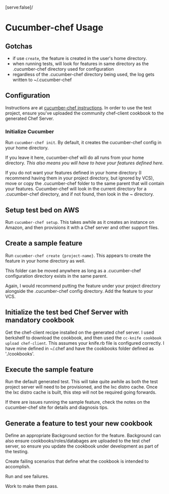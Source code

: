[title:Cucumber-Chef Notes]: /
[date:2012-09-07]: /
[menu:cucumber-chef]: /
[serve:false]/
# Cucumber-chef Usage

## Gotchas
- if use `create`, the feature is created in the user's home directory.
- when running tests, will look for features in same directory as the .cucumber-chef directory used for configuration
- regardless of the .cucumber-chef directory being used, the log gets written to ~/.cucumber-chef

## Configuration
Instructions are at [cucumber-chef instructions](https://github.com/Atalanta/cucumber-chef/wiki). In order to use the test project, ensure you've uploaded the community chef-client cookbook to the generated Chef Server.

### Initialize Cucumber
Run `cucumber-chef init`. By default, it creates the cucumber-chef config in your home directory. 

If you leave it here, cucumber-chef will do all runs from your home directory. _This also means you will have to have your features defined here._ 

If you do not want your features defined in your home directory (I recommend having them in your project directory, but ignored by VCS), move or copy the .cucumber-chef folder to the same parent that will contain your features. Cucumber-chef will look in the current directory for a .cucumber-chef directory, and if not found, then look in the ~ directory.

## Setup test bed on AWS
Run `cucumber-chef setup`. This takes awhile as it creates an instance on Amazon, and then provisions it with a Chef server and other support files.

## Create a sample feature
Run `cucumber-chef create {project-name}`. This appears to create the feature in your home directory as well. 

This folder can be moved anywhere as long as a .cucumber-chef configuration directory exists in the same parent. 

Again, I would recommend putting the feature under your project directory alongside the .cucumber-chef config directory. Add the feature to your VCS.

## Initialize the test bed Chef Server with mandatory cookbook
Get the chef-client recipe installed on the generated chef server. I used berkshelf to download the cookbook, and then used the `cc-knife cookbook upload chef-client`. This assumes your knife.rb file is configured correctly. I have mine defined in ~/.chef and have the cookbooks folder defined as './cookbooks'.

## Execute the sample feature
Run the default generated test. This will take quite awhile as both the test project server will need to be provisioned, and the lxc distro cache. Once the lxc distro cache is built, this step will not be required going forwards.

If there are issues running the sample feature, check the notes on the cucumber-chef site for details and diagnosis tips.

## Generate a feature to test your new cookbook
Define an appropriate Background section for the feature. Background can also ensure cookbooks/roles/databages are uploaded to the test chef server, so ensure you update the cookbook under development as part of the testing.

Create failing scenarios that define what the cookbook is intended to accomplish.

Run and see failures.

Work to make them pass.
